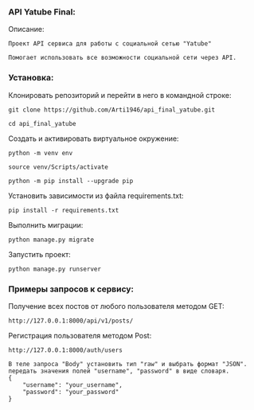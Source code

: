 ### API Yatube Final:

Описание:

```
Проект API сервиса для работы с социальной сетью "Yatube"
```

```
Помогает использовать все возможности социальной сети через API.
```

### Установка:

Клонировать репозиторий и перейти в него в командной строке:

```
git clone https://github.com/Arti1946/api_final_yatube.git
```

```
cd api_final_yatube
```

Cоздать и активировать виртуальное окружение:

```
python -m venv env
```

```
source venv/Scripts/activate
```

```
python -m pip install --upgrade pip
```

Установить зависимости из файла requirements.txt:

```
pip install -r requirements.txt
```

Выполнить миграции:

```
python manage.py migrate
```

Запустить проект:

```
python manage.py runserver
```

### Примеры запросов к сервису:

Получение всех постов от любого пользователя методом GET:

```
http://127.0.0.1:8000/api/v1/posts/
```

Регистрация пользователя методом Post:

```
http://127.0.0.1:8000/auth/users
```

```
В теле запроса "Body" установить тип "raw" и выбрать формат "JSON".
передать значения полей "username", "password" в виде словаря.
{
    "username": "your_username",
    "password": "your_password"
}
```

